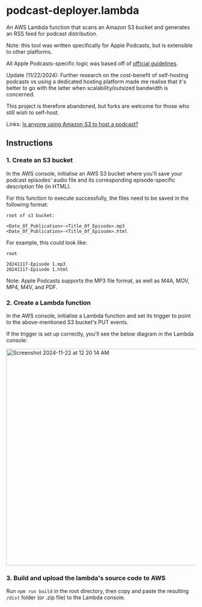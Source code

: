 # podcast-deployer.lambda

An AWS Lambda function that scans an Amazon S3 bucket and generates an RSS feed for podcast distribution.

Note: this tool was written specifically for Apple Podcasts, but is extensible to other platforms.

All Apple Podcasts-specific logic was based off of [official guidelines](https://help.apple.com/itc/podcasts_connect/#/itcb54353390).

Update (11/22/2024): Further research on the cost-benefit of self-hosting podcasts vs using a dedicated hosting platform made me realise that it's better to go with the latter when scalability/outsized bandwidth is concerned.

This project is therefore abandoned, but forks are welcome for those who still wish to self-host.

Links:
[Is anyone using Amazon S3 to host a podcast?
](https://www.reddit.com/r/podcasting/comments/5y2bjs/is_anyone_using_amazon_s3_to_host_a_podcast/)

## Instructions

### 1. Create an S3 bucket

In the AWS console, initialise an AWS S3 bucket where you'll save your podcast episodes' audio file and its corresponding episode-specific description file (in HTML).

For this function to execute successfully, the files need to be saved in the following format:

```
root of s3 bucket:

<Date_Of_Publication>-<Title_Of_Episode>.mp3
<Date_Of_Publication>-<Title_Of_Episode>.html
```

For example, this could look like:

```
root

20241117-Episode 1.mp3
20241117-Episode 1.html
```

Note: Apple Podcasts supports the MP3 file format, as well as M4A, MOV, MP4, M4V, and PDF.

### 2. Create a Lambda function

In the AWS console, initialise a Lambda function and set its trigger to point to the above-mentioned S3 bucket's PUT events.

If the trigger is set up correctly, you'll see the below diagram in the Lambda console:

<img width="575" alt="Screenshot 2024-11-22 at 12 20 14 AM" src="https://github.com/user-attachments/assets/0c5bde2e-bbae-4a8f-90b9-ac27a8366ca9">

### 3. Build and upload the lambda's source code to AWS

Run `npm run build` in the root directory, then copy and paste the resulting `/dist` folder (or .zip file) to the Lambda console.
